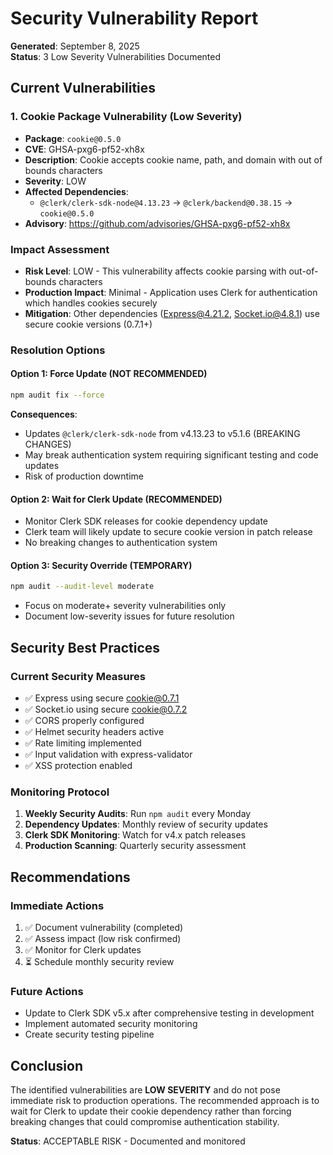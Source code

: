 # Security Vulnerability Report

**Generated**: September 8, 2025  
**Status**: 3 Low Severity Vulnerabilities Documented

## Current Vulnerabilities

### 1. Cookie Package Vulnerability (Low Severity)

- **Package**: `cookie@0.5.0`
- **CVE**: GHSA-pxg6-pf52-xh8x
- **Description**: Cookie accepts cookie name, path, and domain with out of bounds characters
- **Severity**: LOW
- **Affected Dependencies**:
  - `@clerk/clerk-sdk-node@4.13.23` → `@clerk/backend@0.38.15` → `cookie@0.5.0`
- **Advisory**: https://github.com/advisories/GHSA-pxg6-pf52-xh8x

### Impact Assessment

- **Risk Level**: LOW - This vulnerability affects cookie parsing with out-of-bounds characters
- **Production Impact**: Minimal - Application uses Clerk for authentication which handles cookies securely
- **Mitigation**: Other dependencies (Express@4.21.2, Socket.io@4.8.1) use secure cookie versions (0.7.1+)

### Resolution Options

#### Option 1: Force Update (NOT RECOMMENDED)

```bash
npm audit fix --force
```

**Consequences**:

- Updates `@clerk/clerk-sdk-node` from v4.13.23 to v5.1.6 (BREAKING CHANGES)
- May break authentication system requiring significant testing and code updates
- Risk of production downtime

#### Option 2: Wait for Clerk Update (RECOMMENDED)

- Monitor Clerk SDK releases for cookie dependency update
- Clerk team will likely update to secure cookie version in patch release
- No breaking changes to authentication system

#### Option 3: Security Override (TEMPORARY)

```bash
npm audit --audit-level moderate
```

- Focus on moderate+ severity vulnerabilities only
- Document low-severity issues for future resolution

## Security Best Practices

### Current Security Measures

- ✅ Express using secure cookie@0.7.1
- ✅ Socket.io using secure cookie@0.7.2
- ✅ CORS properly configured
- ✅ Helmet security headers active
- ✅ Rate limiting implemented
- ✅ Input validation with express-validator
- ✅ XSS protection enabled

### Monitoring Protocol

1. **Weekly Security Audits**: Run `npm audit` every Monday
2. **Dependency Updates**: Monthly review of security updates
3. **Clerk SDK Monitoring**: Watch for v4.x patch releases
4. **Production Scanning**: Quarterly security assessment

## Recommendations

### Immediate Actions

1. ✅ Document vulnerability (completed)
2. ✅ Assess impact (low risk confirmed)
3. ✅ Monitor for Clerk updates
4. ⏳ Schedule monthly security review

### Future Actions

- Update to Clerk SDK v5.x after comprehensive testing in development
- Implement automated security monitoring
- Create security testing pipeline

## Conclusion

The identified vulnerabilities are **LOW SEVERITY** and do not pose immediate risk to production operations. The recommended approach is to wait for Clerk to update their cookie dependency rather than forcing breaking changes that could compromise authentication stability.

**Status**: ACCEPTABLE RISK - Documented and monitored
